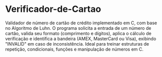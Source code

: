 # Verificador-de-Cartao
Validador de número de cartão de crédito implementado em C, com base no Algoritmo de Luhn. O programa solicita a entrada de um número de cartão, valida seu formato (comprimento e dígitos), aplica o cálculo de verificação e identifica a bandeira (AMEX, MasterCard ou Visa), exibindo "INVALID" em caso de inconsistência. Ideal para treinar estruturas de repetição, condicionais, funções e manipulação de números em C.
